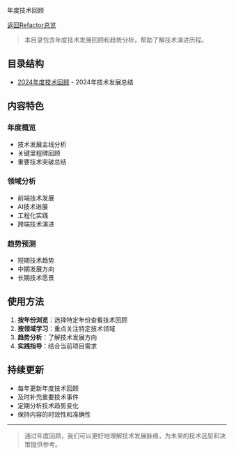 年度技术回顾

[返回Refactor总览](年度技术回顾/README.md)

> 本目录包含年度技术发展回顾和趋势分析，帮助了解技术演进历程。

## 目录结构

- [2024年度技术回顾](年度技术回顾/2024年度技术回顾.md) - 2024年技术发展总结

## 内容特色

### 年度概览

- 技术发展主线分析
- 关键里程碑回顾
- 重要技术突破总结

### 领域分析

- 前端技术发展
- AI技术进展
- 工程化实践
- 跨端技术演进

### 趋势预测

- 短期技术趋势
- 中期发展方向
- 长期技术愿景

## 使用方法

1. **按年份浏览**：选择特定年份查看技术回顾
2. **按领域学习**：重点关注特定技术领域
3. **趋势分析**：了解技术发展方向
4. **实践指导**：结合当前项目需求

## 持续更新

- 每年更新年度技术回顾
- 及时补充重要技术事件
- 定期分析技术趋势变化
- 保持内容的时效性和准确性

---

> 通过年度回顾，我们可以更好地理解技术发展脉络，为未来的技术选型和决策提供参考。

